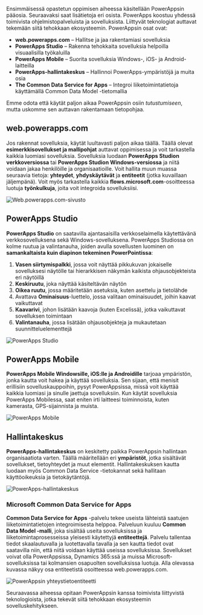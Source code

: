 Ensimmäisessä opastetun oppimisen aiheessa käsitellään PowerAppsin pääosia. Seuraavaksi saat lisätietoja eri osista. PowerApps koostuu yhdessä toimivista ohjelmistopalveluista ja sovelluksista. Liittyvät teknologiat auttavat tekemään siitä tehokkaan ekosysteemin. PowerAppsin osat ovat:

* **web.powerapps.com** – Hallitse ja jaa rakentamiasi sovelluksia
* **PowerApps Studio** – Rakenna tehokkaita sovelluksia helpoilla visuaalisilla työkaluilla
* **PowerApps Mobile** – Suorita sovelluksia Windows-, iOS- ja Android-laitteilla
* **PowerApps-hallintakeskus** – Hallinnoi PowerApps-ympäristöjä ja muita osia
* **The Common Data Service for Apps** – Integroi liiketoimintatietoja käyttämällä Common Data Model -tietomallia

Emme odota että käytät paljon aikaa PowerAppsin osiin *tutustumiseen*, mutta uskomme sen auttavan rakentamaan tietopohjaa.

## <a name="webpowerappscom"></a>web.powerapps.com
Jos rakennat sovelluksia, käytät luultavasti paljon aikaa täällä. Täällä olevat **esimerkkisovellukset ja mallipohjat** auttavat oppimisessa ja voit tarkastella kaikkia luomiasi sovelluksia. Sovelluksia luodaan **PowerApps Studion verkkoversiossa** tai **PowerApps Studion Windows-versiossa** ja niitä voidaan jakaa henkilöille ja organisaatioille. Voit hallita muun muassa seuraavia tietoja: **yhteydet**, **yhdyskäytävät** ja **entiteetit** (jotka kuvaillaan jäljempänä). Voit myös tarkastella kaikkia **flows.microsoft.com**-osoitteessa luotuja **työnkulkuja**, joita voit integroida sovelluksiisi.

![Web.powerapps.com-sivusto](./media/learning-powerapps-parts/powerapps-web-site.png)

## <a name="powerapps-studio"></a>PowerApps Studio
**PowerApps Studio** on saatavilla ajantasaisilla verkkoselaimella käytettävänä verkkosovelluksena sekä Windows-sovelluksena. PowerApps Studiossa on kolme ruutua ja valintanauha, joiden avulla sovellusten luominen on **samankaltaista kuin diapinon tekeminen PowerPointissa**:

1. **Vasen siirtymispalkki**, jossa voit näyttää pikkukuvan jokaiselle sovelluksesi näytölle tai hierarkkisen näkymän kaikista ohjausobjekteista eri näytöillä
2. **Keskiruutu**, joka näyttää käsiteltävän näytön
3. **Oikea ruutu**, jossa määritetään asetuksia, kuten asettelu ja tietolähde
4. Avattava **Ominaisuus**-luettelo, jossa valitaan ominaisuudet, joihin kaavat vaikuttavat
5. **Kaavarivi**, johon lisätään kaavoja (kuten Excelissä), jotka vaikuttavat sovelluksen toimintaan
6. **Valintanauha**, jossa lisätään ohjausobjekteja ja mukautetaan suunnitteluelementtejä

![PowerApps Studio](./media/learning-powerapps-parts/powerapps-studio.png)

## <a name="powerapps-mobile"></a>PowerApps Mobile
**PowerApps Mobile Windowsille, iOS:lle ja Androidille** tarjoaa ympäristön, jonka kautta voit hakea ja käyttää sovelluksia. Sen sijaan, että menisit erillisiin sovelluskauppoihin, pysyt PowerAppsissa, missä voit käyttää kaikkia luomiasi ja sinulle jaettuja sovelluksiin. Kun käytät sovelluksia PowerApps Mobilessa, saat eniten irti laitteesi toiminnoista, kuten kamerasta, GPS-sijainnista ja muista.

![PowerApps Mobile](./media/learning-powerapps-parts/powerapps-mobile.png)

## <a name="admin-center"></a>Hallintakeskus
**PowerApps-hallintakeskus** on keskitetty paikka PowerAppsin hallintaan organisaatiota varten. Täällä määritellään eri **ympäristöt**, jotka sisältävät sovellukset, tietoyhteydet ja muut elementit. Hallintakeskuksen kautta luodaan myös Common Data Service -tietokannat sekä hallitaan käyttöoikeuksia ja tietokäytäntöjä.

![PowerApps-hallintakeskus](./media/learning-powerapps-parts/powerapps-admin-center.png)

### <a name="microsoft-common-data-service-for-apps"></a>Microsoft Common Data Service for Apps
**Common Data Service for Apps** -palvelu tekee useista lähteistä saatujen liiketoimintatietojen integroimisesta helppoa. Palveluun kuuluu **Common Data Model -malli**, joka sisältää useita sovelluksissa ja liiketoimintaprosesseissa yleisesti käytettyjä **entiteettejä**. Palvelu tallentaa tiedot skaalautuvalla ja luotettavalla tavalla ja sen kautta tiedot ovat saatavilla niin, että niitä voidaan käyttää useissa sovelluksissa. Sovellukset voivat olla PowerAppsissa, Dynamics 365:ssä ja muissa Microsoft-sovelluksissa tai kolmansien osapuolten sovelluksissa luotuja. Alla olevassa kuvassa näkyy osa entiteetistä osoitteessa web.powerapps.com.

![PowerAppsin yhteystietoentiteetti](./media/learning-powerapps-parts/powerapps-contact.png)

Seuraavassa aiheessa opitaan PowerAppsin kanssa toimivista liittyvistä teknologioista, jotka tekevät siitä tehokkaan ekosysteemin sovelluskehitykseen.

